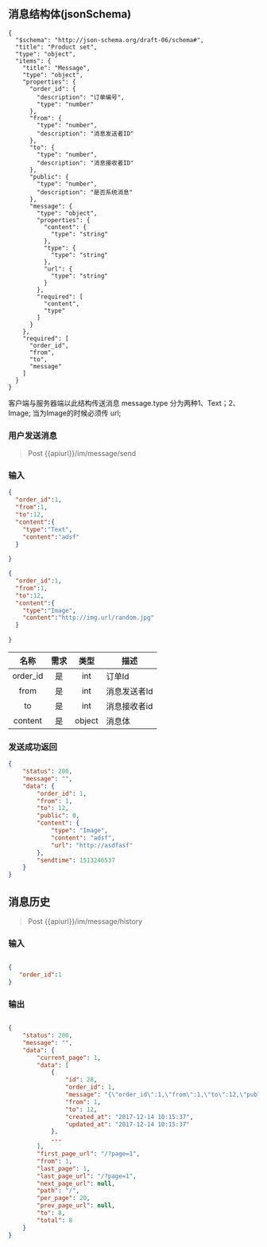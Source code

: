 ## 消息结构体(jsonSchema)

```json5
{
  "$schema": "http://json-schema.org/draft-06/schema#",
  "title": "Product set",
  "type": "object",
  "items": {
    "title": "Message",
    "type": "object",
    "properties": {
      "order_id": {
        "description": "订单编号",
        "type": "number"
      },
      "from": {
        "type": "number",
        "description": "消息发送者ID"
      },
      "to": {
        "type": "number",
        "description": "消息接收者ID"
      },
      "public": {
        "type": "number",
        "description": "是否系统消息"
      },
      "message": {
        "type": "object",
        "properties": {
          "content": {
            "type": "string"
          },
          "type": {
            "type": "string"
          },
          "url": {
            "type": "string"
          }
        },
        "required": [
          "content",
          "type"
        ]
      }
    },
    "required": [
      "order_id",
      "from",
      "to",
      "message"
    ]
  }
}

```
客户端与服务器端以此结构传送消息
message.type 分为两种1、Text；2、Image;
当为Image的时候必须传 url;

### 用户发送消息

>Post {{apiurl}}/im/message/send

### 输入
```json
{
  "order_id":1,
  "from":1,
  "to":12,
  "content":{
  	"type":"Text",
  	"content":"adsf"
  } 
  
}
```

```json
{
  "order_id":1,
  "from":1,
  "to":12,
  "content":{
  	"type":"Image",
  	"content":"http://img.url/random.jpg"
  } 
  
}
```
| 名称 | 需求 | 类型 | 描述 |
|:----:|:----:|:----:|----|
| order_id | 是 | int |订单Id| 
| from | 是 | int | 消息发送者Id | 
| to | 是 | int | 消息接收者id | 
| content | 是 | object | 消息体 |

### 发送成功返回
```json
{
    "status": 200,
    "message": "",
    "data": {
        "order_id": 1,
        "from": 1,
        "to": 12,
        "public": 0,
        "content": {
            "type": "Image",
            "content": "adsf",
            "url": "http://asdfasf"
        },
        "sendtime": 1513246537
    }
}
``` 

## 消息历史

>Post {{apiurl}}/im/message/history

### 输入
```json

{
   "order_id":1 
}

```
### 输出
```json

{
    "status": 200,
    "message": "",
    "data": {
        "current_page": 1,
        "data": [
            {
                "id": 28,
                "order_id": 1,
                "message": "{\"order_id\":1,\"from\":1,\"to\":12,\"public\":0,\"content\":{\"type\":\"Image\",\"content\":\"adsf\",\"url\":\"http:\\/\\/asdfasf\"},\"sendtime\":1513246537}",
                "from": 1,
                "to": 12,
                "created_at": "2017-12-14 10:15:37",
                "updated_at": "2017-12-14 10:15:37"
            },
            ...
        ],
        "first_page_url": "/?page=1",
        "from": 1,
        "last_page": 1,
        "last_page_url": "/?page=1",
        "next_page_url": null,
        "path": "/",
        "per_page": 20,
        "prev_page_url": null,
        "to": 8,
        "total": 8
    }
}
```

